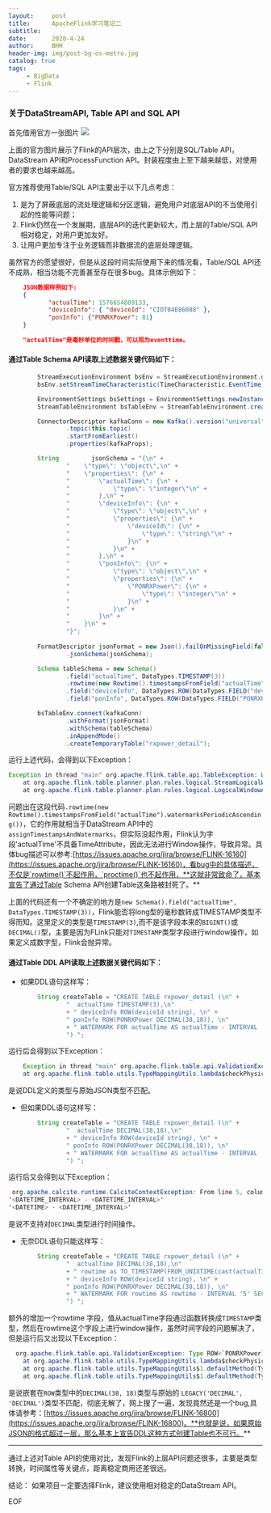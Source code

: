 ```yaml
---
layout:     post
title:      ApacheFlink学习笔记二
subtitle:   
date:       2020-4-24
author:     BHH
header-img: img/post-bg-os-metro.jpg
catalog: true
tags:
     - BigData
     - Flink
---
```


### 关于DataStreamAPI, Table API and SQL API ###

首先借用官方一张图片
![](https://flink.apache.org/img/api-stack.png)

上面的官方图片展示了Flink的API层次，由上之下分别是SQL/Table API， DataStream API和ProcessFunction API。封装程度由上至下越来越低，对使用者的要求也越来越高。

官方推荐使用Table/SQL API主要出于以下几点考虑：
1. 是为了屏蔽底层的流处理逻辑和分区逻辑，避免用户对底层API的不当使用引起的性能等问题；
2. Flink仍然在一个发展期，底层API的迭代更新较大，而上层的Table/SQL API相对稳定，对用户更加友好。
3. 让用户更加专注于业务逻辑而非数据流的底层处理逻辑。

虽然官方的愿望很好，但是从这段时间实际使用下来的情况看，Table/SQL API还不成熟，相当功能不完善甚至存在很多bug。具体示例如下：
```json
	JSON数据样例如下:
	{
           "actualTime": 1576654809133,
           "deviceInfo": { "deviceId": "CIOT04E86088" },
           "ponInfo": {"PONRXPower": 81}
	}
	
	"actualTime"是毫秒单位的时间戳，可以视为eventtime。
```

####  通过Table Schema API读取上述数据关键代码如下：   
```java
        StreamExecutionEnvironment bsEnv = StreamExecutionEnvironment.getExecutionEnvironment();
        bsEnv.setStreamTimeCharacteristic(TimeCharacteristic.EventTime);

        EnvironmentSettings bsSettings = EnvironmentSettings.newInstance().useBlinkPlanner().inStreamingMode().build();
        StreamTableEnvironment bsTableEnv = StreamTableEnvironment.create(bsEnv, bsSettings);

        ConnectorDescriptor kafkaConn = new Kafka().version("universal")
                .topic(this.topic)
                .startFromEarliest()
                .properties(kafkaProps);

        String         jsonSchema = "{\n" +
                "    \"type\": \"object\",\n" +
                "    \"properties\": {\n" +
                "        \"actualTime\": {\n" +
                "            \"type\": \"integer\"\n" +
                "        },\n" +
                "        \"deviceInfo\": {\n" +
                "            \"type\": \"object\",\n" +
                "            \"properties\": {\n" +
                "                \"deviceId\": {\n" +
                "                    \"type\": \"string\"\n" +
                "                }\n" +
                "            }\n" +
                "        },\n" +
                "        \"ponInfo\": {\n" +
                "            \"type\": \"object\",\n" +
                "            \"properties\": {\n" +
                "                \"PONRXPower\": {\n" +
                "                    \"type\": \"integer\"\n" +
                "                }\n" +
                "            }\n" +
                "        }\n" +
                "    }\n" +
                "}";
        
        FormatDescriptor jsonFormat = new Json().failOnMissingField(false)
                .jsonSchema(jsonSchema);

        Schema tableSchema = new Schema()
                .field("actualTime", DataTypes.TIMESTAMP(3))
                .rowtime(new Rowtime().timestampsFromField("actualTime").watermarksPeriodicAscending())
                .field("deviceInfo", DataTypes.ROW(DataTypes.FIELD("deviceId", DataTypes.STRING())))
                .field("ponInfo", DataTypes.ROW(DataTypes.FIELD("PONRXPower", DataTypes.BIGINT())));

        bsTableEnv.connect(kafkaConn)
                .withFormat(jsonFormat)
                .withSchema(tableSchema)
                .inAppendMode()
                .createTemporaryTable("rxpower_detail");
```
	
运行上述代码，会得到以下Exception：  
```java
Exception in thread "main" org.apache.flink.table.api.TableException: Window aggregate can only be defined over a time attribute column, but TIMESTAMP(3) encountered.
	at org.apache.flink.table.planner.plan.rules.logical.StreamLogicalWindowAggregateRule.getInAggregateGroupExpression(StreamLogicalWindowAggregateRule.scala:51)
	at org.apache.flink.table.planner.plan.rules.logical.LogicalWindowAggregateRuleBase.onMatch(LogicalWindowAggregateRuleBase.scala:79)

```

问题出在这段代码`.rowtime(new Rowtime().timestampsFromField("actualTime").watermarksPeriodicAscending())`，它的作用就相当于DataStream API中的`assignTimestampsAndWatermarks`，但实际没起作用，Flink认为字段'actualTime'不具备TimeAttribute，因此无法进行Window操作，导致异常。具体bug描述可以参考:[https://issues.apache.org/jira/browse/FLINK-16160](https://issues.apache.org/jira/browse/FLINK-16160)，看bug中的具体描述，不仅是`rowtime()`不起作用，`proctime()`也不起作用，**这就非常致命了，基本宣告了通过Table Schema API创建Table这条路被封死了。**

上面的代码还有一个不确定的地方是`new Schema().field("actualTime", DataTypes.TIMESTAMP(3))`，Flink能否将long型的毫秒数转成TIMESTAMP类型不得而知。这里定义的类型是`TIMESTAMP(3)`,而不是该字段本来的`BIGINT()`或`DECIMAL()`型，主要是因为FLink只能对`TIMESTAMP`类型字段进行window操作，如果定义成数字型，Flink会抛异常。

####  通过Table DDL API读取上述数据关键代码如下：
* 如果DDL语句这样写：   
```java
        String createTable = "CREATE TABLE rxpower_detail (\n" +
                "  actualTime TIMESTAMP(3),\n"
                + " deviceInfo ROW(deviceId string), \n" +
                " ponInfo ROW(PONRXPower DECIMAL(38,18)), \n"
                + " WATERMARK FOR actualTime AS actualTime - INTERVAL '5' SECOND \n" +
                ") ";	
```
运行后会得到以下Exception：
```java
    Exception in thread "main" org.apache.flink.table.api.ValidationException: Type TIMESTAMP(3) *ROWTIME* of table field 'actualTime' does not match with the physical type LEGACY('DECIMAL', 'DECIMAL') of the 'actualTime' field of the TableSource return type.
	at org.apache.flink.table.utils.TypeMappingUtils.lambda$checkPhysicalLogicalTypeCompatible$4(TypeMappingUtils.java:164)
```   
是说DDL定义的类型与原始JSON类型不匹配。

* 但如果DDL语句这样写：   
```java
        String createTable = "CREATE TABLE rxpower_detail (\n" +
                "  actualTime DECIMAL(38,18),\n"
                + " deviceInfo ROW(deviceId string), \n" +
                " ponInfo ROW(PONRXPower DECIMAL(38,18)), \n"
                + " WATERMARK FOR actualTime AS actualTime - INTERVAL '5' SECOND \n" +
                ") ";	
```
运行后又会得到以下Exception：      
```java
 org.apache.calcite.runtime.CalciteContextException: From line 5, column 30 to line 5, column 61: Cannot apply '-' to arguments of type '<DECIMAL(38, 18)> - <INTERVAL SECOND>'. Supported form(s): '<NUMERIC> - <NUMERIC>'
'<DATETIME_INTERVAL> - <DATETIME_INTERVAL>'
'<DATETIME> - <DATETIME_INTERVAL>'
```
是说不支持对`DECIMAL`类型进行时间操作。

* 无奈DDL语句只能这样写：    
```java
        String createTable = "CREATE TABLE rxpower_detail (\n" +
                "  actualTime DECIMAL(38,18),\n"
                + " rowtime as TO_TIMESTAMP(FROM_UNIXTIME(cast(actualTime as INTEGER))) ,\n"
                + " deviceInfo ROW(deviceId string), \n" +
                " ponInfo ROW(PONRXPower DECIMAL(38,18)), \n"
                + " WATERMARK FOR rowtime AS rowtime - INTERVAL '5' SECOND \n" +
                ") ";	
```
额外的增加一个rowtime 字段，值从actualTime字段通过函数转换成`TIMESTAMP`类型，然后在rowtime这个字段上进行window操作，虽然时间字段的问题解决了，但是运行后又出现以下Exception：     
```java
  org.apache.flink.table.api.ValidationException: Type ROW<`PONRXPower` DECIMAL(38, 18)> of table field 'ponInfo' does not match with the physical type ROW<`PONRXPower` LEGACY('DECIMAL', 'DECIMAL')> of the 'ponInfo' field of the TableSource return type.
	at org.apache.flink.table.utils.TypeMappingUtils.lambda$checkPhysicalLogicalTypeCompatible$4(TypeMappingUtils.java:164)
	at org.apache.flink.table.utils.TypeMappingUtils$1.defaultMethod(TypeMappingUtils.java:277)
	at org.apache.flink.table.utils.TypeMappingUtils$1.defaultMethod(TypeMappingUtils.java:254)
```
是说嵌套在`ROW`类型中的`DECIMAL(38, 18)`类型与原始的 `LEGACY('DECIMAL', 'DECIMAL')`类型不匹配，彻底无解了，网上搜了一遍，发现竟然还是一个bug,具体请参考：[https://issues.apache.org/jira/browse/FLINK-16800](https://issues.apache.org/jira/browse/FLINK-16800)。**也就是说，如果原始JSON的格式超过一层，那么基本上宣告DDL这种方式创建Table也不可行。**


***
通过上述对Table API的使用对比，发现Flink的上层API问题还很多，主要是类型转换，时间属性等关键点，距离稳定商用还差很远。

结论：
如果项目一定要选择Flink，建议使用相对稳定的DataStream API。


EOF




